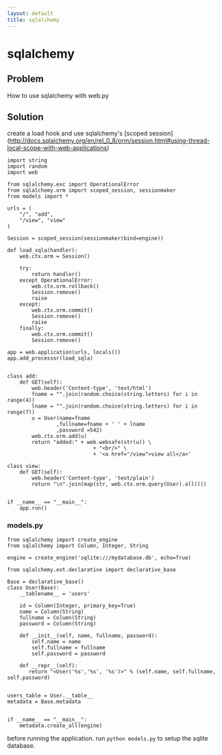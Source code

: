 ```yaml
---
layout: default
title: sqlalchemy
---
```


# sqlalchemy

## Problem

How to use sqlalchemy with web.py

## Solution

create a load hook and use sqlalchemy's [scoped session] (http://docs.sqlalchemy.org/en/rel_0_8/orm/session.html#using-thread-local-scope-with-web-applications)

    import string
    import random
    import web

    from sqlalchemy.exc import OperationalError
    from sqlalchemy.orm import scoped_session, sessionmaker
    from models import *

    urls = (
        "/", "add",
        "/view", "view"
    )

    Session = scoped_session(sessionmaker(bind=engine))

    def load_sqla(handler):
        web.ctx.orm = Session()

        try:
            return handler()
        except OperationalError:
            web.ctx.orm.rollback()
            Session.remove()
            raise
        except:
            web.ctx.orm.commit()
            Session.remove()
            raise
        finally:
            web.ctx.orm.commit()
            Session.remove()

    app = web.application(urls, locals())
    app.add_processor(load_sqla)


    class add:
        def GET(self):
            web.header('Content-type', 'text/html')
            fname = "".join(random.choice(string.letters) for i in range(4))
            lname = "".join(random.choice(string.letters) for i in range(7))
            u = User(name=fname
                    ,fullname=fname + ' ' + lname
                    ,password =542)
            web.ctx.orm.add(u)
            return "added:" + web.websafe(str(u)) \
                                + "<br/>" \
                                + '<a href="/view">view all</a>'

    class view:
        def GET(self):
            web.header('Content-type', 'text/plain')
            return "\n".join(map(str, web.ctx.orm.query(User).all()))


    if __name__ == "__main__":
        app.run()

### models.py

    from sqlalchemy import create_engine
    from sqlalchemy import Column, Integer, String

    engine = create_engine('sqlite:///mydatabase.db', echo=True)

    from sqlalchemy.ext.declarative import declarative_base

    Base = declarative_base()
    class User(Base):
        __tablename__ = 'users'

        id = Column(Integer, primary_key=True)
        name = Column(String)
        fullname = Column(String)
        password = Column(String)

        def __init__(self, name, fullname, password):
            self.name = name
            self.fullname = fullname
            self.password = password

        def __repr__(self):
           return "<User('%s','%s', '%s')>" % (self.name, self.fullname, self.password)


    users_table = User.__table__
    metadata = Base.metadata


    if __name__ == "__main__":
        metadata.create_all(engine)

before running the application. run `python models.py` to setup the sqlite database.
